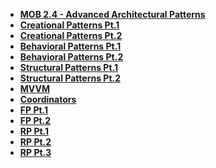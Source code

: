 - **[MOB 2.4 - Advanced Architectural Patterns](README.md)**
- **[Creational Patterns Pt.1](Lessons/01-Creational-PatternsPt.1/README.md)**
- **[Creational Patterns Pt.2](Lessons/02-Creational-PatternsPt.2/README.md)**
- **[Behavioral Patterns Pt.1](Lessons/03-Behavioral-PatternsPt.1/README.md)**
- **[Behavioral Patterns Pt.2](Lessons/04-Behavioral-PatternsPt.2/README.md)**
- **[Structural Patterns Pt.1](Lessons/05-Structural-PatternsPt.1/README.md)**
- **[Structural Patterns Pt.2](Lessons/06-Structural-PatternsPt.2/README.md)**
- **[MVVM](Lessons/07-MVVM/Lesson7.md)**
- **[Coordinators](Lessons/08-Coordinators/Lesson8.md)**
- **[FP Pt.1 ](Lessons/09-Functional-ProgrammingPt.1/Lesson9.md)**
- **[FP Pt.2 ](Lessons/10-Functional-ProgrammingPt.2/Lesson10.md)**
- **[RP Pt.1 ](Lessons/11-Reactive-ProgrammingPt.1/Lesson11.md)**
- **[RP Pt.2 ](Lessons/12-Reactive-ProgrammingPt.2/Lesson12.md)**
- **[RP Pt.3 ](Lessons/13-Reactive-ProgrammingPt.3/Lesson13.md)**
